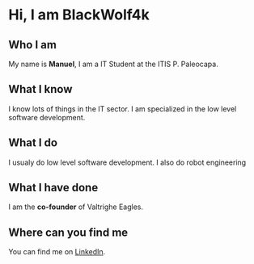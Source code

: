 # Hi, I am BlackWolf4k

## Who I am
My name is **Manuel**, I am a IT Student at the ITIS P. Paleocapa.

## What I know
I know lots of things in the IT sector.
I am specialized in the low level software development.

## What I do
I usualy do low level software development.
I also do robot engineering
## What I have done
I am the **co-founder** of Valtrighe Eagles.

## Where can you find me
You can find me on [LinkedIn](https://www.linkedin.com/in/manuel-carlo-riva-043234251/).

